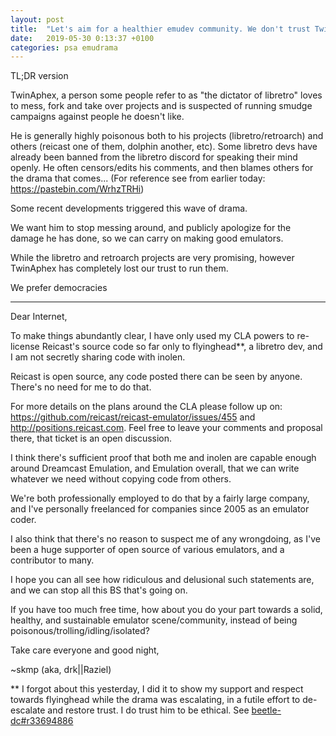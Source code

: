 ```yaml
---
layout: post
title:  "Let's aim for a healthier emudev community. We don't trust TwinAphex to run libretro/retroarch anymore."
date:   2019-05-30 0:13:37 +0100
categories: psa emudrama
---
```

TL;DR version

TwinAphex, a person some people refer to as "the dictator of libretro" loves to mess, fork and take over projects and is suspected of running smudge campaigns against people he doesn't like.

He is generally highly poisonous both to his projects (libretro/retroarch) and others (reicast one of them, dolphin another, etc). Some libretro devs have already been banned from the libretro discord for speaking their mind openly. He often censors/edits his comments, and then blames others for the drama that comes...
(For reference see from earlier today: https://pastebin.com/WrhzTRHi)

Some recent developments triggered this wave of drama.

We want him to stop messing around, and publicly apologize for the damage he has done, so we can carry on making good emulators.

While the libretro and retroarch projects are very promising, however TwinAphex has completely lost our trust to run them.

We prefer democracies

---

Dear Internet,

To make things abundantly clear, I have only used my CLA powers to re-license Reicast's source code so far only to flyinghead**, a libretro dev, and I am not secretly sharing code with inolen. 

Reicast is open source, any code posted there can be seen by anyone. There's no need for me to do that.

For more details on the plans around the CLA please follow up on: https://github.com/reicast/reicast-emulator/issues/455 and http://positions.reicast.com. Feel free to leave your comments and proposal there, that ticket is an open discussion.

I think there's sufficient proof that both me and inolen are capable enough around Dreamcast Emulation, and Emulation overall, that we can write whatever we need without copying code from others.

We're both professionally employed to do that by a fairly large company, and I've personally freelanced for companies since 2005 as an emulator coder.

I also think that there's no reason to suspect me of any wrongdoing, as I've been a huge supporter of open source of various emulators, and a contributor to many.

I hope you can all see how ridiculous and delusional such statements are, and we can stop all this BS that's going on.

If you have too much free time, how about you do your part towards a solid, healthy, and sustainable emulator scene/community, instead of being poisonous/trolling/idling/isolated?

Take care everyone and good night,

~skmp (aka, drk||Raziel)

** I forgot about this yesterday, I did it to show my support and respect towards flyinghead while the drama was escalating, in a futile effort to de-escalate and restore trust. I do trust him to be ethical. See [beetle-dc#r33694886](https://github.com/libretro/beetle-dc/commit/9d0847c33bfa460621ea3311e416b25a300f062d#r33694886)
